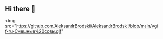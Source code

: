 ## Hi there 👋

<img src="https://github.com/AleksandrBrodskii/AleksandrBrodskii/blob/main/vgif-ru-Смешные%20совы.gif"
